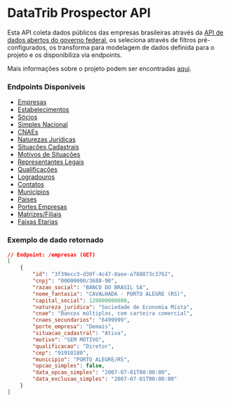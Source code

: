 # DataTrib Prospector API

Esta API coleta dados públicos das empresas brasileiras através da [API de dados abertos do governo federal](https://dadosabertos.rfb.gov.br/), os seleciona através de filtros pré-configurados, os transforma para modelagem de dados definida para o projeto e os disponibiliza via endpoints.

Mais informações sobre o projeto podem ser encontradas [aqui](https://violet-wax-9da.notion.site/DataTrib-1fb210a39c4346778d4701213dd46bdc).

### Endpoints Disponíveis

-   [Empresas](https://github.com/vitormlps/prospector-api/blob/dev/src/app/routers/routes/empresas.py)
-   [Estabelecimentos](https://github.com/vitormlps/prospector-api/blob/dev/src/app/routers/routes/estabelecimentos.py)
-   [Sócios](https://github.com/vitormlps/prospector-api/blob/dev/src/app/routers/routes/socios.py)
-   [Simples Nacional](https://github.com/vitormlps/prospector-api/blob/dev/src/app/routers/routes/simples_nacional.py)
-   [CNAEs](https://github.com/vitormlps/prospector-api/blob/dev/src/app/routers/routes/cnaes.py)
-   [Naturezas Jurídicas](https://github.com/vitormlps/prospector-api/blob/dev/src/app/routers/routes/naturezas_juridicas.py)
-   [Situações Cadastrais](https://github.com/vitormlps/prospector-api/blob/dev/src/app/routers/routes/situacoes_cadastrais.py)
-   [Motivos de Situações](https://github.com/vitormlps/prospector-api/blob/dev/src/app/routers/routes/motivos.py)
-   [Representantes Legais](https://github.com/vitormlps/prospector-api/blob/dev/src/app/routers/routes/representantes_legais.py)
-   [Qualificações](https://github.com/vitormlps/prospector-api/blob/dev/src/app/routers/routes/qualificacoes.py)
-   [Logradouros](https://github.com/vitormlps/prospector-api/blob/dev/src/app/routers/routes/logradouros.py)
-   [Contatos](https://github.com/vitormlps/prospector-api/blob/dev/src/app/routers/routes/contatos.py)
-   [Municipios](https://github.com/vitormlps/prospector-api/blob/dev/src/app/routers/routes/municipios.py)
-   [Paises](https://github.com/vitormlps/prospector-api/blob/dev/src/app/routers/routes/paises.py)
-   [Portes Empresas](https://github.com/vitormlps/prospector-api/blob/dev/src/app/routers/routes/portes_empresas.py)
-   [Matrizes/Filiais](https://github.com/vitormlps/prospector-api/blob/dev/src/app/routers/routes/matrizes_filiais.py)
-   [Faixas Etarias](https://github.com/vitormlps/prospector-api/blob/dev/src/app/routers/routes/faixas_etarias.py)

### Exemplo de dado retornado

```json
// Endpoint: /empresas (GET)
[
	{
		"id": "3f39ecc3-d30f-4c47-8aee-a788873c3762",
		"cnpj": "00000000/3688-90",
		"razao_social": "BANCO DO BRASIL SA",
		"nome_fantasia": "CAVALHADA - PORTO ALEGRE (RS)",
		"capital_social": 120000000000,
		"natureza_juridica": "Sociedade de Economia Mista",
		"cnae": "Bancos múltiplos, com carteira comercial",
		"cnaes_secundarios": "6499999",
		"porte_empresa": "Demais",
		"situacao_cadastral": "Ativa",
		"motivo": "SEM MOTIVO",
		"qualificacao": "Diretor",
		"cep": "91910180",
		"municipio": "PORTO ALEGRE/RS",
		"opcao_simples": false,
		"data_opcao_simples": "2007-07-01T00:00:00",
		"data_exclusao_simples": "2007-07-01T00:00:00"
	}
]
```
